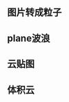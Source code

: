 ## 图片转成粒子
<preview path="../demo/three/part4/img2Particle.vue"></preview>

## plane波浪
<preview path="../demo/three/part4/planeWave.vue"></preview>

## 云贴图
<preview path="../demo/three/part4/textureCloud.vue"></preview>

## 体积云
<preview path="../demo/three/part4/volumetricCloud.vue"></preview>